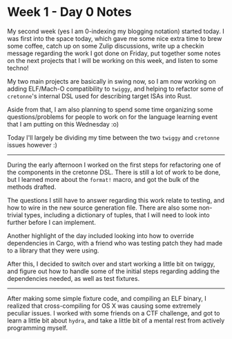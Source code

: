 # Week 1 - Day 0 Notes

My second week (yes I am 0-indexing my blogging notation) started today.
I was first into the space today, which gave me some nice extra time to brew
some coffee, catch up on some Zulip discussions, write up a checkin message
regarding the work I got done on Friday, put together some notes on the next
projects that I will be working on this week, and listen to some techno!

My two main projects are basically in swing now, so I am now working on
adding ELF/Mach-O compatibility to `twiggy`, and helping to refactor some
of `cretonne`'s internal DSL used for describing target ISAs into Rust.

Aside from that, I am also planning to spend some time organizing some
questions/problems for people to work on for the language learning event that
I am putting on this Wednesday :o)

Today I'll largely be dividing my time between the two `twiggy` and `cretonne`
issues however :)

---

During the early afternoon I worked on the first steps for refactoring one of
the components in the cretonne DSL. There is still a lot of work to be done,
but I learned more about the `format!` macro, and got the bulk of the methods
drafted.

The questions I still have to answer regarding this work relate to testing,
and how to wire in the new source generation file. There are also some
non-trivial types, including a dictionary of tuples, that I will need to
look into further before I can implement.

Another highlight of the day included looking into how to override
dependencies in Cargo, with a friend who was testing patch they had made to
a library that they were using.

After this, I decided to switch over and start working a little bit on twiggy,
and figure out how to handle some of the initial steps regarding adding the
dependencies needed, as well as test fixtures.

---

After making some simple fixture code, and compiling an ELF binary, I realized
that cross-compiling for OS X was causing some extremely peculiar issues.
I worked with some friends on a CTF challenge, and got to learn a little bit
about `hydra`, and take a little bit of a mental rest from actively
programming myself.

